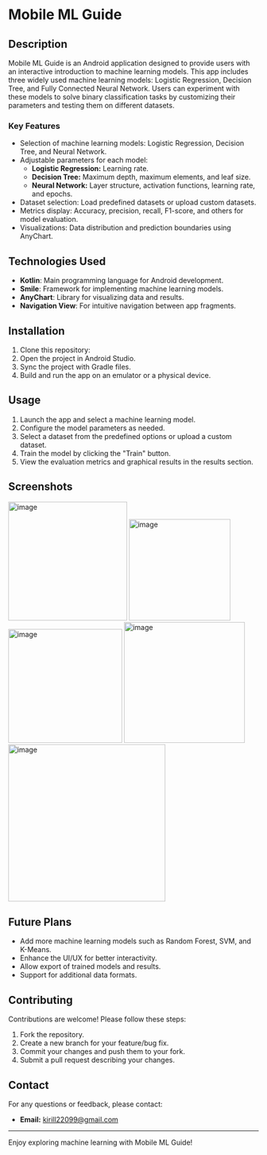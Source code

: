 # Mobile ML Guide

## Description

Mobile ML Guide is an Android application designed to provide users with an interactive introduction to machine learning models. This app includes three widely used machine learning models: Logistic Regression, Decision Tree, and Fully Connected Neural Network. Users can experiment with these models to solve binary classification tasks by customizing their parameters and testing them on different datasets. 

### Key Features
- Selection of machine learning models: Logistic Regression, Decision Tree, and Neural Network.
- Adjustable parameters for each model:
  - **Logistic Regression:** Learning rate.
  - **Decision Tree:** Maximum depth, maximum elements, and leaf size.
  - **Neural Network:** Layer structure, activation functions, learning rate, and epochs.
- Dataset selection: Load predefined datasets or upload custom datasets.
- Metrics display: Accuracy, precision, recall, F1-score, and others for model evaluation.
- Visualizations: Data distribution and prediction boundaries using AnyChart.

## Technologies Used

- **Kotlin**: Main programming language for Android development.
- **Smile**: Framework for implementing machine learning models.
- **AnyChart**: Library for visualizing data and results.
- **Navigation View**: For intuitive navigation between app fragments.

## Installation

1. Clone this repository:
2. Open the project in Android Studio.
3. Sync the project with Gradle files.
4. Build and run the app on an emulator or a physical device.

## Usage

1. Launch the app and select a machine learning model.
2. Configure the model parameters as needed.
3. Select a dataset from the predefined options or upload a custom dataset.
4. Train the model by clicking the "Train" button.
5. View the evaluation metrics and graphical results in the results section.

## Screenshots

<img width="239" alt="image" src="https://github.com/user-attachments/assets/46bc95a6-9625-49b0-8b7c-81a772320064" />
<img width="204" alt="image" src="https://github.com/user-attachments/assets/f16bbb82-c57a-4d86-8dce-b7c394a59147" />
<img width="229" alt="image" src="https://github.com/user-attachments/assets/e747a502-4ca9-4456-9186-3c28c2a6785e" />
<img width="243" alt="image" src="https://github.com/user-attachments/assets/0ae30e34-43ee-4758-b405-2afd7cc419b7" />
<img width="316" alt="image" src="https://github.com/user-attachments/assets/bf61f6e0-4e21-43f9-a001-d31876ef9556" />

## Future Plans

- Add more machine learning models such as Random Forest, SVM, and K-Means.
- Enhance the UI/UX for better interactivity.
- Allow export of trained models and results.
- Support for additional data formats.

## Contributing

Contributions are welcome! Please follow these steps:
1. Fork the repository.
2. Create a new branch for your feature/bug fix.
3. Commit your changes and push them to your fork.
4. Submit a pull request describing your changes.


## Contact

For any questions or feedback, please contact:
- **Email:** kirill22099@gmail.com

---

Enjoy exploring machine learning with Mobile ML Guide!
